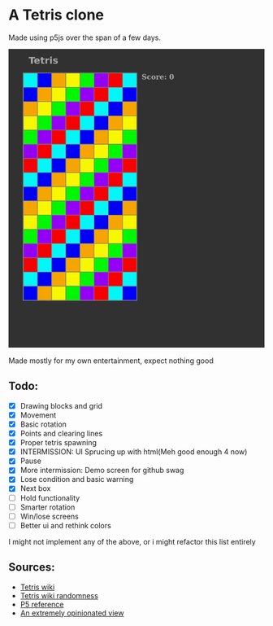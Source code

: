 # A Tetris clone
Made using p5js over the span of a few days.

![Tetris](./TetriDemo.png)

Made mostly for my own entertainment, expect nothing good

## Todo:
- [x] Drawing blocks and grid
- [x] Movement
- [x] Basic rotation
- [x] Points and clearing lines
- [x] Proper tetris spawning
- [x] INTERMISSION: UI Sprucing up with html(Meh good enough 4 now)
- [x] Pause
- [x] More intermission: Demo screen for github swag
- [x] Lose condition and basic warning
- [x] Next box
- [ ] Hold functionality
- [ ] Smarter rotation
- [ ] Win/lose screens
- [ ] Better ui and rethink colors

I might not implement any of the above, or i might refactor this list entirely

## Sources:
- [Tetris wiki](https://tetris.fandom.com/wiki/SRS?file=SRS-pieces.png)  
- [Tetris wiki randomness](https://tetris.fandom.com/wiki/Random_Generator)
- [P5 reference](https://p5js.org/reference/)
- [An extremely opinionated view](https://github.com/mrcpj1998)
